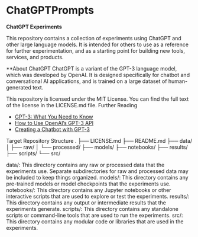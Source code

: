 # ChatGPTPrompts
**ChatGPT Experiments**

This repository contains a collection of experiments using ChatGPT and other large language models. It is intended for others to use as a reference for further experimentation, and as a starting point for building new tools, services, and products.

**About ChatGPT
ChatGPT is a variant of the GPT-3 language model, which was developed by OpenAI. It is designed specifically for chatbot and conversational AI applications, and is trained on a large dataset of human-generated text.

This repository is licensed under the MIT License. You can find the full text of the license in the LICENSE.md file.
Further Reading
- [GPT-3: What You Need to Know](https://openai.com/blog/gpt-3-what-you-need-to-know/)
- [How to Use OpenAI’s GPT-3 API](https://towardsdatascience.com/how-to-use-openai-s-gpt-3-api-for-free-2ef5c5b3f26d)
- [Creating a Chatbot with GPT-3](https://towardsdatascience.com/creating-a-chatbot-with-gpt-3-f5c5e5df1be5)

Target Repository Structure
.
├── LICENSE.md
├── README.md
├── data/
│   ├── raw/
│   └── processed/
├── models/
├── notebooks/
├── results/
├── scripts/
└── src/

  data/: This directory contains any raw or processed data that the experiments use. Separate subdirectories for raw and processed data may be included to keep things organized.
  models/: This directory contains any pre-trained models or model checkpoints that the experiments use.
  notebooks/: This directory contains any Jupyter notebooks or other interactive scripts that are used to explore or test the experiments.
  results/: This directory contains any output or intermediate results that the experiments generate.
  scripts/: This directory contains any standalone scripts or command-line tools that are used to run the experiments.
  src/: This directory contains any modular code or libraries that are used in the experiments.

